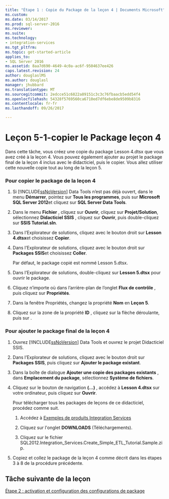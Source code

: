 ```yaml
---
title: "Étape 1 : Copie du Package de la leçon 4 | Documents Microsoft"
ms.custom: 
ms.date: 03/14/2017
ms.prod: sql-server-2016
ms.reviewer: 
ms.suite: 
ms.technology:
- integration-services
ms.tgt_pltfrm: 
ms.topic: get-started-article
applies_to:
- SQL Server 2016
ms.assetid: 8aa7d690-4649-4c0a-ac6f-9504637ee426
caps.latest.revision: 24
author: douglaslMS
ms.author: douglasl
manager: jhubbard
ms.translationtype: MT
ms.sourcegitcommit: 2edcce51c6822a89151c3c3c76fbaacb5edd54f4
ms.openlocfilehash: 54328f5769560ca6710ed7df6ebe8de9509b8316
ms.contentlocale: fr-fr
ms.lasthandoff: 09/26/2017

---
```

# <a name="lesson-5-1---copying-the-lesson-4-package"></a>Leçon 5-1-copier le Package leçon 4
Dans cette tâche, vous créez une copie du package Lesson 4.dtsx que vous avez créé à la leçon 4. Vous pouvez également ajouter au projet le package final de la leçon 4 inclus avec le didacticiel, puis le copier. Vous allez utiliser cette nouvelle copie tout au long de la leçon 5.  
  
### <a name="to-copy-the-lesson-4-package"></a>Pour copier le package de la leçon 4  
  
1.  Si [!INCLUDE[ssNoVersion](../includes/ssnoversion-md.md)] Data Tools n’est pas déjà ouvert, dans le menu **Démarrer**, pointez sur **Tous les programmes**, puis sur **Microsoft SQL Server 2012**et cliquez sur **SQL Server Data Tools**.  
  
2.  Dans le menu **Fichier** , cliquez sur **Ouvrir**, cliquez sur **Projet/Solution**, sélectionnez **Didacticiel SSIS** , cliquez sur **Ouvrir**, puis double-cliquez sur **SSIS Tutorial.sln**.  
  
3.  Dans l’Explorateur de solutions, cliquez avec le bouton droit sur **Lesson 4.dtsx**et choisissez **Copier**.  
  
4.  Dans l’Explorateur de solutions, cliquez avec le bouton droit sur **Packages SSIS**et choisissez **Coller**.  
  
    Par défaut, le package copié est nommé Lesson 5.dtsx.  
  
5.  Dans l’Explorateur de solutions, double-cliquez sur **Lesson 5.dtsx** pour ouvrir le package.  
  
6.  Cliquez n’importe où dans l’arrière-plan de l’onglet **Flux de contrôle** , puis cliquez sur **Propriétés**.  
  
7.  Dans la fenêtre Propriétés, changez la propriété **Nom** en **Leçon 5**.  
  
8.  Cliquez sur la zone de la propriété **ID** , cliquez sur la flèche déroulante, puis sur **<Generate New ID>**.  
  
### <a name="to-add-the-completed-lesson-4-package"></a>Pour ajouter le package final de la leçon 4  
  
1.  Ouvrez [!INCLUDE[ssNoVersion](../includes/ssnoversion-md.md)] Data Tools et ouvrez le projet Didacticiel SSIS.  
  
2.  Dans l’Explorateur de solutions, cliquez avec le bouton droit sur **Packages SSIS**, puis cliquez sur **Ajouter le package existant**.  
  
3.  Dans la boîte de dialogue **Ajouter une copie des packages existants** , dans **Emplacement du package**, sélectionnez **Système de fichiers**.  
  
4.  Cliquez sur le bouton de navigation **(...)** , accédez à **Lesson 4.dtsx** sur votre ordinateur, puis cliquez sur **Ouvrir**.  
  
    Pour télécharger tous les packages de leçons de ce didacticiel, procédez comme suit.  
  
    1.  Accédez à [Exemples de produits Integration Services](http://go.microsoft.com/fwlink/?LinkId=275027)  
  
    2.  Cliquez sur l'onglet **DOWNLOADS** (Téléchargements).  
  
    3.  Cliquez sur le fichier SQL2012.Integration_Services.Create_Simple_ETL_Tutorial.Sample.zip.  
  
5.  Copiez et collez le package de la leçon 4 comme décrit dans les étapes 3 à 8 de la procédure précédente.  
  
## <a name="next-task-in-lesson"></a>Tâche suivante de la leçon  
[Étape 2 : activation et configuration des configurations de package](../integration-services/lesson-5-2-enabling-and-configuring-package-configurations.md)  
  


